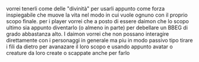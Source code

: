 
vorrei tenerli come delle "divinità"  per usarli appunto come forza inspiegabile che muove la vita nel modo in cui vuole ognuno con il proprio scopo finale. per i player vorrei che a posto di essere daimon che lo scopo ultimo sia appunto diventarlo (o almeno in parte) per debellare un BBEG di grado abbastanza alto. I daimon vorrei che non possano interagire direttamente con i personaggi in generale ma piu in modo passivo tipo tirare i fili da dietro per avanazare il loro scopo e usando appunto avatar o creature da loro create o scappate anche per farlo